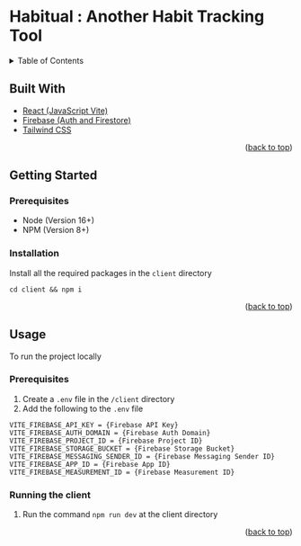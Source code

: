 <a name="readme-top"></a>

<!-- PROJECT LOGO -->

# Habitual : Another Habit Tracking Tool

<!-- TABLE OF CONTENTS -->
<details>
  <summary>Table of Contents</summary>
  <ol>
    <li>
      <a href="#built-with">Built With</a></li>
    </li>
    <li>
      <a href="#getting-started">Getting Started</a>
      <ul>
        <li><a href="#prerequisites">Prerequisites</a></li>
        <li><a href="#installation">Installation</a></li>
      </ul>
    </li>
    <li><a href="#usage">Usage</a></li>
    <li><a href="#resources">Resources</a></li>
  </ol>
</details>

## Built With

- [React (JavaScript Vite)](https://vitejs.dev/)
- [Firebase (Auth and Firestore)](https://firebase.google.com/)
- [Tailwind CSS](https://tailwindcss.com/)

<p align="right">(<a href="#readme-top">back to top</a>)</p>

## Getting Started

### Prerequisites

- Node (Version 16+)
- NPM (Version 8+)

### Installation

Install all the required packages in the `client` directory

```
cd client && npm i
```

<p align="right">(<a href="#readme-top">back to top</a>)</p>

## Usage

To run the project locally

### Prerequisites

1.  Create a `.env` file in the `/client` directory
2.  Add the following to the `.env` file

```
VITE_FIREBASE_API_KEY = {Firebase API Key}
VITE_FIREBASE_AUTH_DOMAIN = {Firebase Auth Domain}
VITE_FIREBASE_PROJECT_ID = {Firebase Project ID}
VITE_FIREBASE_STORAGE_BUCKET = {Firebase Storage Bucket}
VITE_FIREBASE_MESSAGING_SENDER_ID = {Firebase Messaging Sender ID}
VITE_FIREBASE_APP_ID = {Firebase App ID}
VITE_FIREBASE_MEASUREMENT_ID = {Firebase Measurement ID}
```

### Running the client

1. Run the command `npm run dev` at the client directory


<p align="right">(<a href="#readme-top">back to top</a>)</p>
